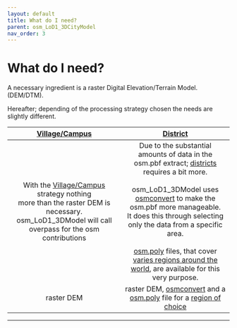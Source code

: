 ```yaml
---
layout: default
title: What do I need?
parent: osm_LoD1_3DCityModel
nav_order: 3
---
```


# What do I need?
<!-- {: .no_toc } -->

A necessary ingredient is a raster Digital Elevation/Terrain Model. (DEM/DTM).

Hereafter; depending of the processing strategy chosen the needs are slightly different. 

| [Village/Campus](https://github.com/AdrianKriger/osm_LoD1_3DCityModel/tree/main/village_campus) | [District](https://github.com/AdrianKriger/osm_LoD1_3DCityModel/tree/main/districts)  |
| :-----: | :-----: |
|With the [Village/Campus](https://github.com/AdrianKriger/osm_LoD1_3DCityModel/tree/main/village_campus) strategy nothing <br />more than the raster DEM is necessary. osm_LoD1_3DModel will call overpass for the osm contributions| Due to the substantial amounts of data in the osm.pbf extract; [districts]((https://github.com/AdrianKriger/osm_LoD1_3DCityModel/tree/main/districts)) requires a bit more.<br /><br />osm_LoD1_3DModel uses [osmconvert](https://wiki.openstreetmap.org/wiki/Osmconvert) to make the osm.pbf more manageable. <br />It does this through selecting only the data from a specific area. <br /><br />[osm.poly](https://wiki.openstreetmap.org/wiki/Osmosis/Polygon_Filter_File_Format) files, that cover [varies regions around the world](https://github.com/JamesChevalier/cities), are available for this very purpose.|
|raster DEM | raster DEM, [osmconvert](https://wiki.openstreetmap.org/wiki/Osmconvert) and a [osm.poly](https://wiki.openstreetmap.org/wiki/Osmosis/Polygon_Filter_File_Format) file for a [region of choice]((https://github.com/JamesChevalier/cities))|



<!-- ## Table of contents
{: .no_toc .text-delta }

1. TOC
{:toc} -->

---
